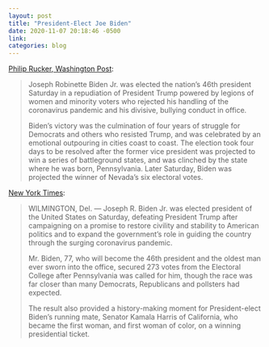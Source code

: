 ```yaml
---
layout: post
title: "President-Elect Joe Biden"
date: 2020-11-07 20:18:46 -0500
link:
categories: blog
---
```

[Philip Rucker, Washington Post](https://www.washingtonpost.com/politics/joe-biden-elected-president/2020/11/07/53ec8726-1f0b-11eb-ba21-f2f001f0554b_story.html?itid=hp-top-table-high):

>Joseph Robinette Biden Jr. was elected the nation’s 46th president Saturday in a repudiation of President Trump powered by legions of women and minority voters who rejected his handling of the coronavirus pandemic and his divisive, bullying conduct in office.
>
>Biden’s victory was the culmination of four years of struggle for Democrats and others who resisted Trump, and was celebrated by an emotional outpouring in cities coast to coast. The election took four days to be resolved after the former vice president was projected to win a series of battleground states, and was clinched by the state where he was born, Pennsylvania. Later Saturday, Biden was projected the winner of Nevada’s six electoral votes.

[New York Times](https://www.nytimes.com/live/2020/11/07/us/biden-trump/joe-biden-is-elected-the-46th-president-of-the-united-states):

>WILMINGTON, Del. — Joseph R. Biden Jr. was elected president of the United States on Saturday, defeating President Trump after campaigning on a promise to restore civility and stability to American politics and to expand the government’s role in guiding the country through the surging coronavirus pandemic.
>
>Mr. Biden, 77, who will become the 46th president and the oldest man ever sworn into the office, secured 273 votes from the Electoral College after Pennsylvania was called for him, though the race was far closer than many Democrats, Republicans and pollsters had expected.
>
>The result also provided a history-making moment for President-elect Biden’s running mate, Senator Kamala Harris of California, who became the first woman, and first woman of color, on a winning presidential ticket.